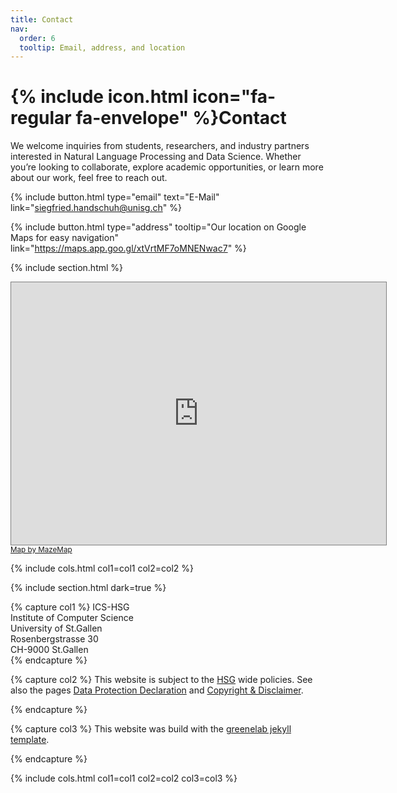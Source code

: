 ```yaml
---
title: Contact
nav:
  order: 6
  tooltip: Email, address, and location
---
```


# {% include icon.html icon="fa-regular fa-envelope" %}Contact

We welcome inquiries from students, researchers, and industry partners interested in Natural Language Processing and Data Science. Whether you’re looking to collaborate, explore academic opportunities, or learn more about our work, feel free to reach out.

{%
  include button.html
  type="email"
  text="E-Mail"
  link="siegfried.handschuh@unisg.ch"
%}
<!-- {%
  include button.html
  type="phone"
  text="(555) 867-5309"
  link="+1-555-867-5309"
%} -->
{%
  include button.html
  type="address"
  tooltip="Our location on Google Maps for easy navigation"
  link="https://maps.app.goo.gl/xtVrtMF7oMNENwac7"
%}

{% include section.html %}

<iframe width="600" height="420" frameBorder="0" scrolling="no" marginHeight="0" marginWidth="0" src="https://use.mazemap.com/embed.html#v=1&amp;config=unisg-profile&amp;campusid=710&amp;zlevel=1&amp;center=9.371144,47.425149&amp;zoom=18.9&amp;sharepoitype=poi&amp;sharepoi=1000760525&amp;utm_medium=iframe" style="border:1px solid grey" allow="geolocation" title="Map by MazeMap"></iframe><br/><small><a href="https://www.mazemap.com/">Map by MazeMap</a></small>


{% include cols.html col1=col1 col2=col2 %}

{% include section.html dark=true %}

{% capture col1 %}
ICS-HSG<br>
Institute of Computer Science<br>
University of St.Gallen<br>
Rosenbergstrasse 30<br>
CH-9000 St.Gallen<br>
{% endcapture %}

{% capture col2 %}
This website is subject to the [HSG](https://www.unisg.ch/) wide policies. See also the pages [Data Protection Declaration](https://www.unisg.ch/en/data-protection-declaration/) and [Copyright & Disclaimer](https://www.unisg.ch/en/copyright-disclaimer/).

{% endcapture %}

{% capture col3 %}
This website was build with the [greenelab jekyll template](https://github.com/greenelab/lab-website-template).

{% endcapture %}

{% include cols.html col1=col1 col2=col2 col3=col3 %}
